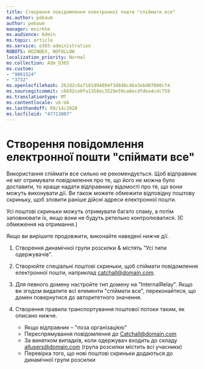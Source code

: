 ```yaml
---
title: Створення повідомлення електронної пошти "спіймати все"
ms.author: pebaum
author: pebaum
manager: mnirkhe
ms.audience: Admin
ms.topic: article
ms.service: o365-administration
ROBOTS: NOINDEX, NOFOLLOW
localization_priority: Normal
ms.collection: Adm_O365
ms.custom:
- "9001524"
- "3732"
ms.openlocfilehash: 262d2c6a7181d94094f3d840c4ba3ebd07000cf4
ms.sourcegitcommit: c6692ce0fa1358ec3529e59ca0ecdfdea4cdc759
ms.translationtype: MT
ms.contentlocale: uk-UA
ms.lasthandoff: 09/14/2020
ms.locfileid: "47713007"
---
```

# <a name="create-an-email-catch-all"></a>Створення повідомлення електронної пошти "спіймати все"

Використання спіймати все сильно не рекомендується. Щоб відправник не міг отримувати повідомлення про те, що його не можна було доставити, то краще надати відправнику відомості про те, що вони можуть виконувати дії. Ви також можете обмежити відповідну поштову скриньку, щоб зловити раніше дійсні адреси електронної пошти. 

Усі поштові скриньки можуть отримувати багато спаму, а потім заповнювати їх, якщо вони не будуть ретельно контролюватися. (Є обмеження на отримання.) 

Якщо ви вирішите продовжити, виконайте наведені нижче дії.

1. Створення динамічної групи розсилки & містять "Усі типи одержувачів".

2. Створюйте спеціальні поштові скриньки, щоб спіймати повідомлення електронної пошти, наприклад catchall@domain.com.

3. Для певного домену настройте тип домену на "InternalRelay". Якщо ви згодом видалите всі елементи "спіймати все", переконайтеся, що домен повернутися до авторитетного значення.

4. Створення правила транспортування поштової потоки таким, як описано нижче.

    - Якщо відправник – "поза організацією"
    - Переспрямування повідомлення до Catchall@domain.com
    - За винятком випадків, коли одержувач входить до складу allusers@domain.com (група розсилки містить всі учасники)
    - Перевірка того, що нові поштові скриньки додаються до динамічної групи розсилки

